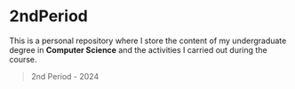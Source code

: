 # 2ndPeriod

This is a personal repository where I store the content of my undergraduate degree in **Computer Science** and the activities I carried out during the course.

> 2nd Period - 2024
